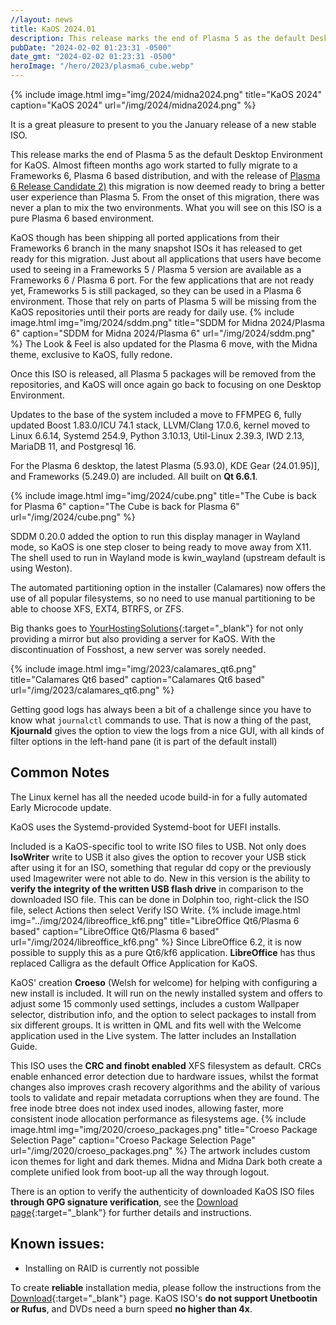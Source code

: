 ```yaml
---
//layout: news
title: KaOS 2024.01
description: This release marks the end of Plasma 5 as the default Desktop Environment for KaOS. Almost fifteen months ago work started to fully migrate to a Frameworks 6, Plasma 6 based
pubDate: "2024-02-02 01:23:31 -0500"
date_gmt: "2024-02-02 01:23:31 -0500"
heroImage: "/hero/2023/plasma6_cube.webp"
---
```


{% include image.html
            img="img/2024/midna2024.png"
            title="KaOS 2024"
            caption="KaOS 2024"
            url="/img/2024/midna2024.png" %}

It is a great pleasure to present to you the January release of a new stable ISO.

This release marks the end of Plasma 5 as the default Desktop Environment for KaOS. Almost fifteen months ago work started to fully migrate to a Frameworks 6, Plasma 6 based distribution, and with the release of [Plasma 6 Release Candidate 2)](https://kde.org/announcements/megarelease/6/rc2/) this migration is now deemed ready to bring a better user experience than Plasma 5. From the onset of this migration, there was never a plan to mix the two environments. What you will see on this ISO is a pure Plasma 6 based environment.

KaOS though has been shipping all ported applications from their Frameworks 6 branch in the many snapshot ISOs it has released to get ready for this migration. Just about all applications that users have become used to seeing in a Frameworks 5 / Plasma 5 version are available as a Frameworks 6 / Plasma 6 port.
For the few applications that are not ready yet, Frameworks 5 is still packaged, so they can be used in a Plasma 6 environment. Those that rely on parts of Plasma 5 will be missing from the KaOS repositories until their ports are ready for daily use.
{% include image.html
            img="img/2024/sddm.png"
            title="SDDM for Midna 2024/Plasma 6"
            caption="SDDM for Midna 2024/Plasma 6"
            url="/img/2024/sddm.png" %}
The Look & Feel is also updated for the Plasma 6 move, with the Midna theme, exclusive to KaOS, fully redone.

Once this ISO is released, all Plasma 5 packages will be removed from the repositories, and KaOS will once again go back to focusing on one Desktop Environment.

Updates to the base of the system included a move to FFMPEG 6, fully updated Boost 1.83.0/ICU 74.1 stack, LLVM/Clang 17.0.6, kernel moved to Linux 6.6.14, Systemd 254.9, Python 3.10.13, Util-Linux 2.39.3, IWD 2.13, MariaDB 11, and Postgresql 16.

For the Plasma 6 desktop, the latest Plasma (5.93.0), KDE Gear (24.01.95)], and Frameworks (5.249.0) are included. All built on **Qt 6.6.1**.

{% include image.html
            img="img/2024/cube.png"
            title="The Cube is back for Plasma 6"
            caption="The Cube is back for Plasma 6"
            url="/img/2024/cube.png" %}

SDDM 0.20.0 added the option to run this display manager in Wayland mode, so KaOS is one step closer to being ready to move away from X11. The shell used to run in Wayland mode is kwin_wayland (upstream default is using Weston).

The automated partitioning option in the installer (Calamares) now offers the use of all popular filesystems, so no need to use manual partitioning to be able to choose XFS, EXT4, BTRFS, or ZFS.

Big thanks goes to [YourHostingSolutions](https://yourhostingsolutions.com/){:target="\_blank"} for not only providing a mirror but also providing a server for KaOS. With the discontinuation of Fosshost, a new server was sorely needed.

{% include image.html
            img="img/2023/calamares_qt6.png"
            title="Calamares Qt6 based"
            caption="Calamares Qt6 based"
            url="/img/2023/calamares_qt6.png" %}

Getting good logs has always been a bit of a challenge since you have to know what `journalctl` commands to use. That is now a thing of the past, **Kjournald** gives the option to view the logs from a nice GUI, with all kinds of filter options in the left-hand pane (it is part of the default install)

## Common Notes

The Linux kernel has all the needed ucode build-in for a fully automated Early Microcode update.

KaOS uses the Systemd-provided Systemd-boot for UEFI installs.

Included is a KaOS-specific tool to write ISO files to USB. Not only does **IsoWriter** write to USB it also gives the option to recover your USB stick after using it for an ISO, something that regular dd copy or the previously used Imagewriter were not able to do. New in this version is the ability to **verify the integrity of the written USB flash drive** in comparison to the downloaded ISO file. This can be done in Dolphin too, right-click the ISO file, select Actions then select Verify ISO Write.
{% include image.html
            img="../img/2024/libreoffice_kf6.png"
            title="LibreOffice Qt6/Plasma 6 based"
            caption="LibreOffice Qt6/Plasma 6 based"
            url="/img/2024/libreoffice_kf6.png" %}
Since LibreOffice 6.2, it is now possible to supply this as a pure Qt6/kf6 application. **LibreOffice** has thus replaced Calligra as the default Office Application for KaOS.

KaOS' creation **Croeso** (Welsh for welcome) for helping with configuring a new install is included. It will run on the newly installed system and offers to adjust some 15 commonly used settings, includes a custom Wallpaper selector, distribution info, and the option to select packages to install from six different groups. It is written in QML and fits well with the Welcome application used in the Live system. The latter includes an Installation Guide.

This ISO uses the **CRC and finobt enabled** XFS filesystem as default. CRCs enable enhanced error detection due to hardware issues, whilst the format changes also improves crash recovery algorithms and the ability of various tools to validate and repair metadata corruptions when they are found. The free inode btree does not index used inodes, allowing faster, more consistent inode allocation performance as filesystems age.
{% include image.html
            img="img/2020/croeso_packages.png"
            title="Croeso Package Selection Page"
            caption="Croeso Package Selection Page"
            url="/img/2020/croeso_packages.png" %}
The artwork includes custom icon themes for light and dark themes. Midna and Midna Dark both create a complete unified look from boot-up all the way through logout.

There is an option to verify the authenticity of downloaded KaOS ISO files **through GPG signature verification**, see the [Download page](https://kaosx.us/pages/download/#authenticity-check){:target="\_blank"} for further details and instructions.

## Known issues:

- Installing on RAID is currently not possible

To create **reliable** installation media, please follow the instructions from the [Download](http://kaosx.us/download/){:target="\_blank"} page. KaOS ISO's **do not support Unetbootin or Rufus**, and DVDs need a burn speed **no higher than 4x**.
